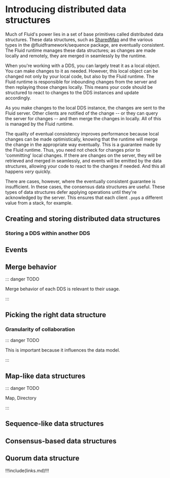 # Introducing distributed data structures

Much of Fluid's power lies in a set of base primitives called distributed data structures. These data structures, such
as [SharedMap](./SharedMap.md) and the various types in the @fluidframework/sequence package, are eventually consistent.
The Fluid runtime manages these data structures; as changes are made locally and remotely, they are merged in seamlessly
by the runtime.

When you're working with a DDS, you can largely treat it as a local object. You can make changes to it as needed.
However, this local object can be changed not only by your local code, but also by the Fluid runtime. The Fluid runtime
is responsible for inbounding changes from the server and then replaying those changes locally. This means your code
should be structured to react to changes to the DDS instances and update accordingly.

As you make changes to the local DDS instance, the changes are sent to the Fluid server. Other clients are notified of
the change -- or they can query the server for changes -- and then merge the changes in locally. All of this is managed
by the Fluid runtime.

The quality of eventual consistency improves performance because local changes can be made optimistically, knowing that
the runtime will merge the change in the appropriate way eventually. This is a guarantee made by the Fluid runtime.
Thus, you need not check for changes prior to 'committing' local changes. If there are changes on the server, they will
be retrieved and merged in seamlessly, and events will be emitted by the data structures, allowing your code to react to
the changes if needed. And this all happens _very_ quickly.

There are cases, however, where the eventually consistent guarantee is insufficient. In these cases, the consensus data
structures are useful. These types of data structures defer applying operations until they're acknowledged by the
server. This ensures that each client `.pop`s a different value from a stack, for example.

## Creating and storing distributed data structures

### Storing a DDS within another DDS

## Events

## Merge behavior

::: danger TODO

Merge behavior of each DDS is relevant to their usage.

:::

## Picking the right data structure

### Granularity of collaboration

::: danger TODO

This is important because it influences the data model.

:::


## Map-like data structures

::: danger TODO

Map, Directory

:::


## Sequence-like data structures

## Consensus-based data structures

## Quorum data structure


!!!include(links.md)!!!
